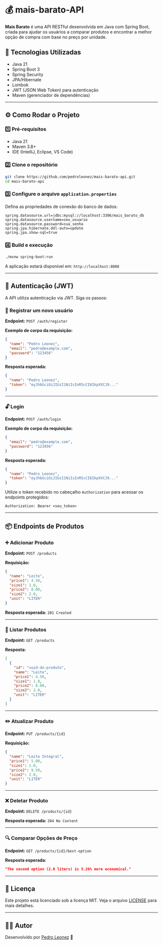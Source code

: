 # 💰 mais-barato-API

**Mais Barato** é uma API RESTful desenvolvida em Java com Spring Boot, criada para ajudar os usuários a comparar produtos e encontrar a melhor opção de compra com base no preço por unidade.

## 🚀 **Tecnologias Utilizadas**

- Java 21
- Spring Boot 3
- Spring Security
- JPA/Hibernate
- Lombok
- JWT (JSON Web Token) para autenticação
- Maven (gerenciador de dependências)

---

## ⚙️ **Como Rodar o Projeto**

### 1️⃣ **Pré-requisitos**

- Java 21
- Maven 3.8+
- IDE (IntelliJ, Eclipse, VS Code)

### 2️⃣ **Clone o repositório**

```bash
git clone https://github.com/pedroleonez/mais-barato-api.git
cd mais-barato-api
```

### 3️⃣ **Configure o arquivo `application.properties`**

Defina as propriedades de conexão do banco de dados:

```properties
spring.datasource.url=jdbc:mysql://localhost:3306/mais_barato_db
spring.datasource.username=seu_usuario
spring.datasource.password=sua_senha
spring.jpa.hibernate.ddl-auto=update
spring.jpa.show-sql=true
```

### 4️⃣ **Build e execução**

```bash
./mvnw spring-boot:run
```

A aplicação estará disponível em: `http://localhost:8080`

---

## 🔐 **Autenticação (JWT)**

A API utiliza autenticação via JWT. Siga os passos:

### 🔑 **Registrar um novo usuário**

**Endpoint:** `POST /auth/register`

**Exemplo de corpo da requisição:**

```json
{
  "name": "Pedro Leonez",
  "email": "pedro@example.com",
  "password": "123456"
}
```

**Resposta esperada:**

```json
{
  "name": "Pedro Leonez",
  "token": "eyJhbGciOiJIUzI1NiIsInR5cCI6IkpXVCJ9..."
}
```

---

### 🔓 **Login**

**Endpoint:** `POST /auth/login`

**Exemplo de corpo da requisição:**

```json
{
  "email": "pedro@example.com",
  "password": "123456"
}
```

**Resposta esperada:**

```json
{
  "name": "Pedro Leonez",
  "token": "eyJhbGciOiJIUzI1NiIsInR5cCI6IkpXVCJ9..."
}
```

Utilize o token recebido no cabeçalho `Authorization` para acessar os endpoints protegidos:

```
Authorization: Bearer <seu_token>
```

---

## 📦 **Endpoints de Produtos**

### ➕ **Adicionar Produto**

**Endpoint:** `POST /products`

**Requisição:**

```json
{
  "name": "Leite",
  "price1": 4.50,
  "size1": 1.0,
  "price2": 8.00,
  "size2": 2.0,
  "unit": "LITER"
}
```

**Resposta esperada:** `201 Created`

---

### 📃 **Listar Produtos**

**Endpoint:** `GET /products`

**Resposta:**

```json
[
  {
    "id": "uuid-do-produto",
    "name": "Leite",
    "price1": 4.50,
    "size1": 1.0,
    "price2": 8.00,
    "size2": 2.0,
    "unit": "LITER"
  }
]
```

---

### ✏️ **Atualizar Produto**

**Endpoint:** `PUT /products/{id}`

**Requisição:**

```json
{
  "name": "Leite Integral",
  "price1": 5.00,
  "size1": 1.0,
  "price2": 9.50,
  "size2": 2.0,
  "unit": "LITER"
}
```

---

### ❌ **Deletar Produto**

**Endpoint:** `DELETE /products/{id}`

**Resposta esperada:** `204 No Content`

---

### 🔍 **Comparar Opções de Preço**

**Endpoint:** `GET /products/{id}/best-option`

**Resposta esperada:**

```json
"The second option (2.0 liters) is 5.26% more economical."
```

---

## 📝 **Licença**

Este projeto está licenciado sob a licença MIT. Veja o arquivo [LICENSE](LICENSE) para mais detalhes.

---

## 👨‍💻 **Autor**

Desenvolvido por [Pedro Leonez](https://github.com/pedroleonez) 🚀

